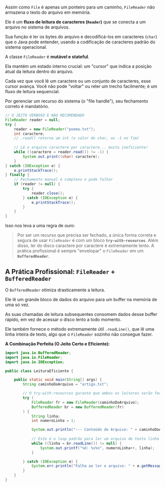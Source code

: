 Assim como `File` é apenas um ponteiro para um caminho, `FileReader` não armazena o texto do arquivo em memória.

Ele é um **fluxo de leitura de caracteres (`Reader`)** que se conecta a um arquivo no sistema de arquivos.

Sua função é ler os bytes do arquivo e decodificá-los em caracteres (`char`) que o Java pode entender, usando a codificação de caracteres padrão do sistema operacional.

A classe `FileReader` é **mutável e stateful**.

Ela mantém um estado interno crucial: um "cursor" que indica a posição atual da leitura dentro do arquivo.

Cada vez que você lê um caractere ou um conjunto de caracteres, esse cursor avança. Você não pode "voltar" ou reler um trecho facilmente; é um fluxo de leitura sequencial. 

Por gerenciar um recurso do sistema (o "file handle"), seu fechamento correto é mandatório.


```Java
// O JEITO VERBOSO E NÃO RECOMENDADO
FileReader reader = null;
try {
    reader = new FileReader("poema.txt");
    int caractere; 
    // .read() retorna um int (o valor do char, ou -1 no fim)
    
    // Lê o arquivo caractere por caractere... muito ineficiente!
    while ((caractere = reader.read()) != -1) {
        System.out.print((char) caractere);
    }
} catch (IOException e) {
    e.printStackTrace();
} finally {
    // Fechamento manual é complexo e pode falhar
    if (reader != null) {
        try {
            reader.close();
        } catch (IOException e) {
            e.printStackTrace();
        }
    }
}
```

Isso nos leva a uma regra de ouro:

> Por ser um recurso que precisa ser fechado, a única forma correta e segura de usar `FileReader` é com um bloco **`try-with-resources`**. Além disso, ler do disco caractere por caractere é extremamente lento. A prática profissional é sempre "envelopar" o `FileReader` em um **`BufferedReader`**.

## A Prática Profissional: `FileReader` + `BufferedReader`

O `BufferedReader` otimiza drasticamente a leitura.

Ele lê um grande bloco de dados do arquivo para um buffer na memória de uma só vez.

As suas chamadas de leitura subsequentes consomem dados desse buffer rápido, em vez de acessar o disco lento a todo momento.

Ele também fornece o método extremamente útil `.readLine()`, que lê uma linha inteira de texto, algo que o `FileReader` sozinho não consegue fazer.

**A Combinação Perfeita (O Jeito Certo e Eficiente):**

```Java
import java.io.BufferedReader;
import java.io.FileReader;
import java.io.IOException;

public class LeituraEficiente {

    public static void main(String[] args) {
        String caminhoDoArquivo = "artigo.txt";

        // O try-with-resources garante que ambos os leitores serão fechados.
        try (
            FileReader fr = new FileReader(caminhoDoArquivo);
            BufferedReader br = new BufferedReader(fr)
        ) {
            String linha;
            int numeroLinha = 1;

            System.out.println("--- Conteúdo do Arquivo: " + caminhoDoArquivo + " ---");
            
            // Este é o loop padrão para ler um arquivo de texto linha por linha.
            while ((linha = br.readLine()) != null) {
                System.out.printf("%d: %s%n", numeroLinha++, linha);
            }

        } catch (IOException e) {
            System.err.println("Falha ao ler o arquivo: " + e.getMessage());
        }
    }
}
```